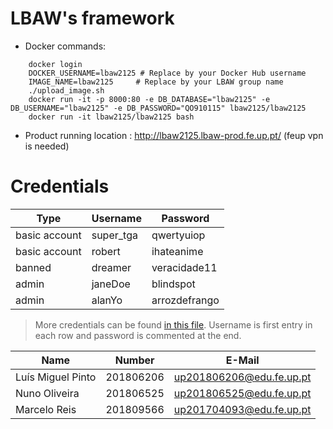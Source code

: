 # LBAW's framework

- Docker commands:

```
    docker login
    DOCKER_USERNAME=lbaw2125 # Replace by your Docker Hub username
    IMAGE_NAME=lbaw2125     # Replace by your LBAW group name
    ./upload_image.sh
    docker run -it -p 8000:80 -e DB_DATABASE="lbaw2125" -e DB_USERNAME="lbaw2125" -e DB_PASSWORD="QO910115" lbaw2125/lbaw2125
    docker run -it lbaw2125/lbaw2125 bash
```

<!-- 
    docker login
    DOCKER_USERNAME=johndoe # Replace by your Docker Hub username
    IMAGE_NAME=lbaw21gg     # Replace by your LBAW group name
    ./upload_image.sh
    docker run -it -p 8000:80 -e DB_DATABASE="lbaw21gg" -e DB_USERNAME="lbaw21gg" -e DB_PASSWORD="PASSWORD" <DOCKER_USERNAME>/lbaw21gg
    docker run -it lbaw21gg/lbaw21gg bash

 -->

- Product running location : http://lbaw2125.lbaw-prod.fe.up.pt/ (feup vpn is needed)

# Credentials

| Type          | Username  | Password |
| ------------- | --------- | -------- |
| basic account | super_tga    | qwertyuiop |
| basic account | robert    | ihateanime |
|  banned  |  dreamer   | veracidade11 |
| admin | janeDoe    | blindspot |
| admin | alanYo    | arrozdefrango |

> More credentials can be found [in this file](resources/sql/populate.sql). Username is first entry in each row and password is commented at the end.


| Name                      | Number    | E-Mail               |
| ------------------------- | --------- | ------------------   |
| Luís Miguel Pinto         | 201806206 | up201806206@edu.fe.up.pt |
| Nuno Oliveira             | 201806525 | up201806525@edu.fe.up.pt |
| Marcelo Reis             | 201809566 |  up201704093@edu.fe.up.pt |

